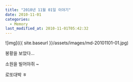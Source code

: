 ```yaml
---
title: "2010년 11월 01일 이야기"
date: 2010-11-01
categories:
  - Memory
last_modified_at: 2010-11-01T05:42:32
---
```


![img]({{ site.baseurl }}/assets/images/md-20101101-01.jpg)

봉황을 보았다... 

소원을 빌어야쥐 ~ 

로또대박 ㅎ